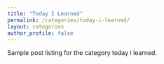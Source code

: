 ```yaml
---
title: "Today I Learned"
permalink: /categories/today-i-learned/
layout: categories
author_profile: false
---
```


Sample post listing for the category today i learned.